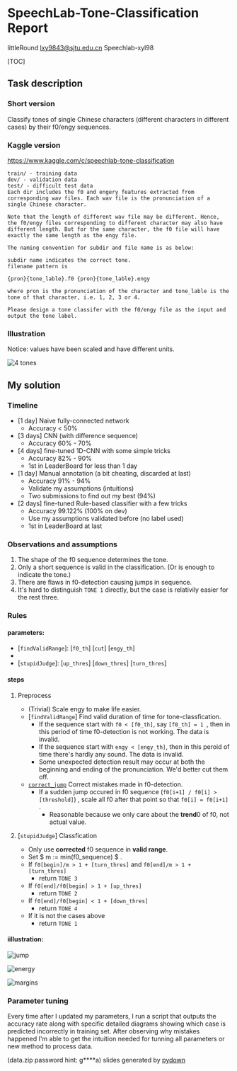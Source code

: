 # SpeechLab-Tone-Classification Report

littleRound lxy9843@sjtu.edu.cn Speechlab-xyl98

[TOC]

## Task description

### Short version

Classify tones of single Chinese characters (different characters in different cases) by their f0/engy sequences.

### Kaggle version

https://www.kaggle.com/c/speechlab-tone-classification

```
train/ - training data
dev/ - validation data
test/ - difficult test data
Each dir includes the f0 and engery features extracted from corresponding wav files. Each wav file is the pronunciation of a single Chinese character.

Note that the length of different wav file may be different. Hence, the f0/engy files corresponding to different character may also have different length. But for the same character, the f0 file will have exactly the same length as the engy file.

The naming convention for subdir and file name is as below:

subdir name indicates the correct tone.
filename pattern is

{pron}{tone_lable}.f0 {pron}{tone_lable}.engy

where pron is the pronunciation of the character and tone_lable is the tone of that character, i.e. 1, 2, 3 or 4.

Please design a tone classifer with the f0/engy file as the input and output the tone label.
```

### Illustration

Notice: values have been scaled and have different units.

![4 tones](README_pic/tone1234.png)

## My solution

### Timeline

- [1 day] Naive fully-connected network
    - Accuracy < 50%
- [3 days] CNN (with difference sequence)
    - Accuracy 60% - 70%
- [4 days] fine-tuned 1D-CNN with some simple tricks
    - Accuracy 82% - 90%
    - 1st in LeaderBoard for less than 1 day
- [1 day] Manual annotation (a bit cheating, discarded at last)
    - Accuracy 91% - 94%
    - Validate my assumptions (intuitions)
    - Two submissions to find out my best (94%)
- [2 days] fine-tuned Rule-based classifier with a few tricks
    - Accuracy 99.122% (100% on dev)
    - Use my assumptions validated before (no label used)
    - 1st in LeaderBoard at last

### Observations and assumptions

1. The shape of the f0 sequence determines the tone.
2. Only a short sequence is valid in the classification. (Or is enough to indicate the tone.)
3. There are flaws in f0-detection causing jumps in sequence.
4. It's hard to distinguish ```TONE 1``` directly, but the case is relativily easier for the rest three. 

### Rules

#### parameters: 
- [```findValidRange```]: [```f0_th```] [```cut```] [```engy_th```]
- [```correct_jump```]: ```threshold```
- [```stupidJudge```]: [```up_thres```] [```down_thres```] [```turn_thres```]

#### steps

1. Preprocess
    - (Trivial) Scale engy to make life easier.
    - [```findValidRange```] Find valid duration of time for tone-classfication.
        - If the sequence start with ```f0 < [f0_th]```, say ```[f0_th] = 1 ```, then in this period of time f0-detection is not working. The data is invalid.
        - If the sequence start with ```engy < [engy_th]```, then in this peroid of time there's hardly any sound. The data is invalid.
        - Some unexpected detection result may occur at both the beginning and ending of the pronunciation. We'd better cut them off.
    - [```correct_jump```] Correct mistakes made in f0-detection.
        - If a sudden jump occured in f0 sequence (```f0[i+1] / f0[i] > [threshold]```) , scale all f0 after that point so that ```f0[i] = f0[i+1] ```.
            - Reasonable because we only care about the **trend**0 of f0, not actual value. 

2. [```stupidJudge```] Classfication
    - Only use **corrected** f0 sequence in **valid range**.
    - Set $ m := min(f0_sequence) $ .
    - If ```f0[begin]/m > 1 + [turn_thres]``` and ```f0[end]/m > 1 + [turn_thres]```
        - return ```TONE 3```
    - If ```f0[end]/f0[begin] > 1 + [up_thres]```
        - return ```TONE 2```
    - If ```f0[end]/f0[begin] < 1 + [down_thres]```
        - return ```TONE 4```
    - If it is not the cases above
        - return ```TONE 1```

#### iillustration:

![jump](README_pic/jump.png)

![energy](README_pic/energy.png)

![margins](README_pic/margins.png)

### Parameter tuning

Every time after I updated my parameters, I run a script that outputs the accuracy rate along with specific detailed diagrams showing which case is predicted incorrectly in training set. After observing why mistakes happened I'm able to get the intuition needed for tunning all parameters or new method to process data.

(data.zip password hint: g****a)
slides generated by [pydown](https://github.com/isnowfy/pydown)
